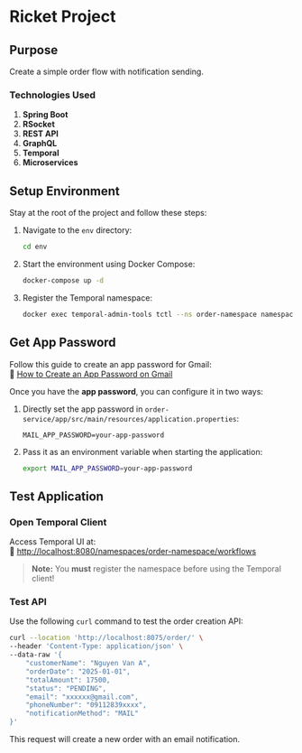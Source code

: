 # Ricket Project

## Purpose
Create a simple order flow with notification sending.

### Technologies Used
1. **Spring Boot**
2. **RSocket**
3. **REST API**
4. **GraphQL**
5. **Temporal**
6. **Microservices**

## Setup Environment

Stay at the root of the project and follow these steps:

1. Navigate to the `env` directory:
   ```sh
   cd env
   ```
2. Start the environment using Docker Compose:
   ```sh
   docker-compose up -d
   ```
3. Register the Temporal namespace:
   ```sh
   docker exec temporal-admin-tools tctl --ns order-namespace namespace register
   ```

## Get App Password

Follow this guide to create an app password for Gmail:  
🔗 [How to Create an App Password on Gmail](https://bestsoftware.medium.com/how-to-create-an-app-password-on-gmail-e00eff3af4e0)

Once you have the **app password**, you can configure it in two ways:

1. Directly set the app password in `order-service/app/src/main/resources/application.properties`:
   ```properties
   MAIL_APP_PASSWORD=your-app-password
   ```
2. Pass it as an environment variable when starting the application:
   ```sh
   export MAIL_APP_PASSWORD=your-app-password
   ```

## Test Application

### Open Temporal Client
Access Temporal UI at:  
🔗 [http://localhost:8080/namespaces/order-namespace/workflows](http://localhost:8080/namespaces/order-namespace/workflows)

> **Note:** You **must** register the namespace before using the Temporal client!

### Test API
Use the following `curl` command to test the order creation API:

```sh
curl --location 'http://localhost:8075/order/' \
--header 'Content-Type: application/json' \
--data-raw '{
    "customerName": "Nguyen Van A",
    "orderDate": "2025-01-01",
    "totalAmount": 17500,
    "status": "PENDING",
    "email": "xxxxxx@gmail.com",
    "phoneNumber": "09112839xxxx",
    "notificationMethod": "MAIL"
}'
```

This request will create a new order with an email notification.
